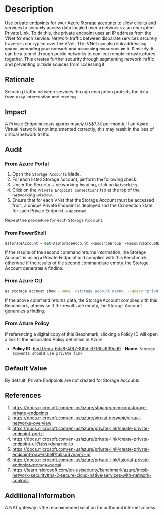 # Description

Use private endpoints for your Azure Storage accounts to allow clients and services to securely access data located over a network via an encrypted Private Link. To do this, the private endpoint uses an IP address from the VNet for each service. Network traffic between disparate services securely traverses encrypted over the VNet. This VNet can also link addressing space, extending your network and accessing resources on it. Similarly, it can be a tunnel through public networks to connect remote infrastructures together. This creates further security through segmenting network traffic and preventing outside sources from accessing it.

## Rationale

Securing traffic between services through encryption protects the data from easy interception and reading.

## Impact

A Private Endpoint costs approximately US$7.30 per month. If an Azure Virtual Network is not implemented correctly, this may result in the loss of critical network traffic.

## Audit

### From Azure Portal

1. Open the `Storage Accounts` blade.
2. For each listed Storage Account, perform the following check.
3. Under the Security + networking heading, click on `Networking`.
4. Click on the `Private Endpoint Connections` tab at the top of the networking window.
5. Ensure that for each VNet that the Storage Account must be accessed from, a unique Private Endpoint is deployed and the Connection State for each Private Endpoint is `Approved`.

Repeat the procedure for each Storage Account.

### From PowerShell

```ps
$storageAccount = Get-AzStorageAccount -ResourceGroup '<ResourceGroupName>' -Name '<storageaccountname>' Get-AzPrivateEndpoint -ResourceGroup '<ResourceGroupName>'|Where-Object {$_.PrivateLinkServiceConnectionsText -match $storageAccount.id}
```

If the results of the second command returns information, the Storage Account is using a Private Endpoint and complies with this Benchmark, otherwise if the results of the second command are empty, the Storage Account generates a finding.

### From Azure CLI

```sh
az storage account show --name '<storage account name>' --query "privateEndpointConnections[0].id"
```

If the above command returns data, the Storage Account complies with this Benchmark, otherwise if the results are empty, the Storage Account generates a finding.

### From Azure Policy

If referencing a digital copy of this Benchmark, clicking a Policy ID will open a link to the associated Policy definition in Azure.

- **Policy ID**: [6edd7eda-6dd8-40f7-810d-67160c639cd9](https://portal.azure.com/#view/Microsoft_Azure_Policy/PolicyDetailBlade/definitionId/%2Fproviders%2FMicrosoft.Authorization%2FpolicyDefinitions%2F6edd7eda-6dd8-40f7-810d-67160c639cd9) - **Name**: `Storage accounts should use private link`

## Default Value

By default, Private Endpoints are not created for Storage Accounts.

## References

1. <https://docs.microsoft.com/en-us/azure/storage/common/storage-private-endpoints>
2. <https://docs.microsoft.com/en-us/azure/virtual-network/virtual-networks-overview>
3. <https://docs.microsoft.com/en-us/azure/private-link/create-private-endpoint-portal>
4. <https://docs.microsoft.com/en-us/azure/private-link/create-private-endpoint-cli?tabs=dynamic-ip>
5. <https://docs.microsoft.com/en-us/azure/private-link/create-private-endpoint-powershell?tabs=dynamic-ip>
6. <https://docs.microsoft.com/en-us/azure/private-link/tutorial-private-endpoint-storage-portal>
7. <https://learn.microsoft.com/en-us/security/benchmark/azure/mcsb-network-security#ns-2-secure-cloud-native-services-with-network-controls>

## Additional Information

A NAT gateway is the recommended solution for outbound internet access.
